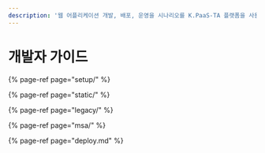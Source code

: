 ```yaml
---
description: '웹 어플리케이션 개발, 배포, 운영을 시나리오를 K.PaaS-TA 플랫폼을 사용하여 실제 구성하는 과정을 설명합니다.'
---
```


# 개발자 가이드

{% page-ref page="setup/" %}

{% page-ref page="static/" %}

{% page-ref page="legacy/" %}

{% page-ref page="msa/" %}

{% page-ref page="deploy.md" %}



